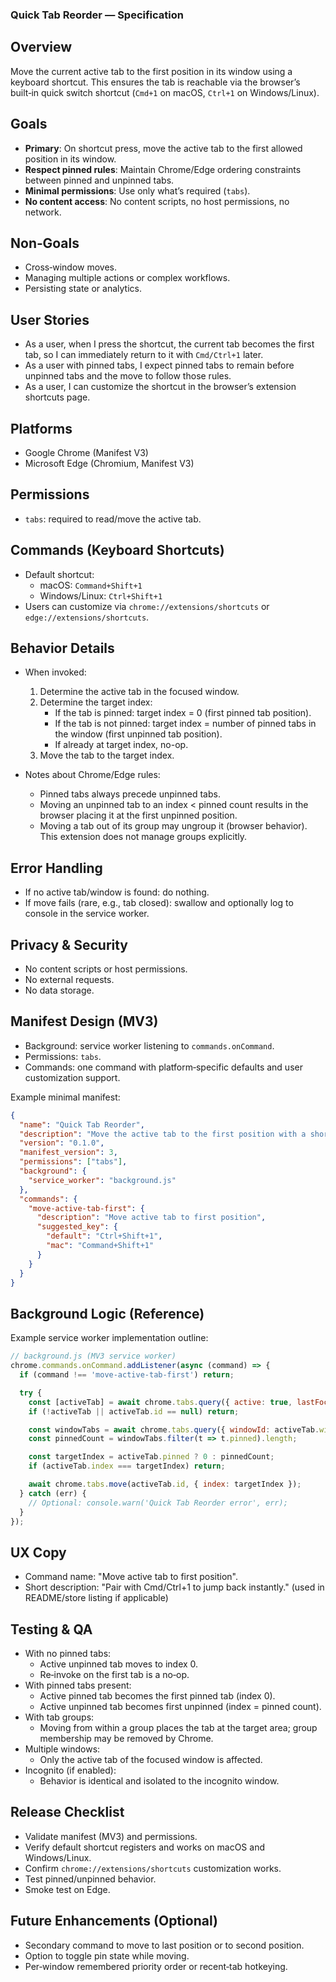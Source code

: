### Quick Tab Reorder — Specification

## Overview
Move the current active tab to the first position in its window using a keyboard shortcut. This ensures the tab is reachable via the browser’s built‑in quick switch shortcut (`Cmd+1` on macOS, `Ctrl+1` on Windows/Linux).

## Goals
- **Primary**: On shortcut press, move the active tab to the first allowed position in its window.
- **Respect pinned rules**: Maintain Chrome/Edge ordering constraints between pinned and unpinned tabs.
- **Minimal permissions**: Use only what’s required (`tabs`).
- **No content access**: No content scripts, no host permissions, no network.

## Non‑Goals
- Cross‑window moves.
- Managing multiple actions or complex workflows.
- Persisting state or analytics.

## User Stories
- As a user, when I press the shortcut, the current tab becomes the first tab, so I can immediately return to it with `Cmd/Ctrl+1` later.
- As a user with pinned tabs, I expect pinned tabs to remain before unpinned tabs and the move to follow those rules.
- As a user, I can customize the shortcut in the browser’s extension shortcuts page.

## Platforms
- Google Chrome (Manifest V3)
- Microsoft Edge (Chromium, Manifest V3)

## Permissions
- `tabs`: required to read/move the active tab.

## Commands (Keyboard Shortcuts)
- Default shortcut:
  - macOS: `Command+Shift+1`
  - Windows/Linux: `Ctrl+Shift+1`
- Users can customize via `chrome://extensions/shortcuts` or `edge://extensions/shortcuts`.

## Behavior Details
- When invoked:
  1. Determine the active tab in the focused window.
  2. Determine the target index:
     - If the tab is pinned: target index = 0 (first pinned tab position).
     - If the tab is not pinned: target index = number of pinned tabs in the window (first unpinned tab position).
     - If already at target index, no-op.
  3. Move the tab to the target index.

- Notes about Chrome/Edge rules:
  - Pinned tabs always precede unpinned tabs.
  - Moving an unpinned tab to an index < pinned count results in the browser placing it at the first unpinned position.
  - Moving a tab out of its group may ungroup it (browser behavior). This extension does not manage groups explicitly.

## Error Handling
- If no active tab/window is found: do nothing.
- If move fails (rare, e.g., tab closed): swallow and optionally log to console in the service worker.

## Privacy & Security
- No content scripts or host permissions.
- No external requests.
- No data storage.

## Manifest Design (MV3)
- Background: service worker listening to `commands.onCommand`.
- Permissions: `tabs`.
- Commands: one command with platform‑specific defaults and user customization support.

Example minimal manifest:
```json
{
  "name": "Quick Tab Reorder",
  "description": "Move the active tab to the first position with a shortcut to pair with Cmd/Ctrl+1.",
  "version": "0.1.0",
  "manifest_version": 3,
  "permissions": ["tabs"],
  "background": {
    "service_worker": "background.js"
  },
  "commands": {
    "move-active-tab-first": {
      "description": "Move active tab to first position",
      "suggested_key": {
        "default": "Ctrl+Shift+1",
        "mac": "Command+Shift+1"
      }
    }
  }
}
```

## Background Logic (Reference)
Example service worker implementation outline:
```js
// background.js (MV3 service worker)
chrome.commands.onCommand.addListener(async (command) => {
  if (command !== 'move-active-tab-first') return;

  try {
    const [activeTab] = await chrome.tabs.query({ active: true, lastFocusedWindow: true });
    if (!activeTab || activeTab.id == null) return;

    const windowTabs = await chrome.tabs.query({ windowId: activeTab.windowId });
    const pinnedCount = windowTabs.filter(t => t.pinned).length;

    const targetIndex = activeTab.pinned ? 0 : pinnedCount;
    if (activeTab.index === targetIndex) return;

    await chrome.tabs.move(activeTab.id, { index: targetIndex });
  } catch (err) {
    // Optional: console.warn('Quick Tab Reorder error', err);
  }
});
```

## UX Copy
- Command name: "Move active tab to first position".
- Short description: "Pair with Cmd/Ctrl+1 to jump back instantly." (used in README/store listing if applicable)

## Testing & QA
- With no pinned tabs:
  - Active unpinned tab moves to index 0.
  - Re‑invoke on the first tab is a no‑op.
- With pinned tabs present:
  - Active pinned tab becomes the first pinned tab (index 0).
  - Active unpinned tab becomes first unpinned (index = pinned count).
- With tab groups:
  - Moving from within a group places the tab at the target area; group membership may be removed by Chrome.
- Multiple windows:
  - Only the active tab of the focused window is affected.
- Incognito (if enabled):
  - Behavior is identical and isolated to the incognito window.

## Release Checklist
- Validate manifest (MV3) and permissions.
- Verify default shortcut registers and works on macOS and Windows/Linux.
- Confirm `chrome://extensions/shortcuts` customization works.
- Test pinned/unpinned behavior.
- Smoke test on Edge.

## Future Enhancements (Optional)
- Secondary command to move to last position or to second position.
- Option to toggle pin state while moving.
- Per‑window remembered priority order or recent‑tab hotkeying.

